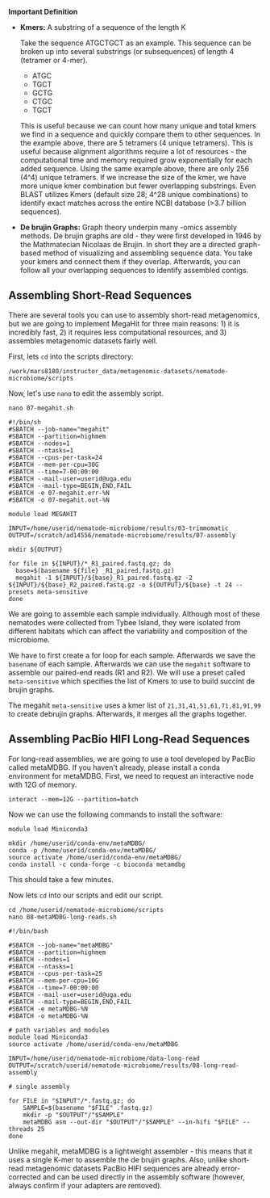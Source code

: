 **Important Definition**

* **Kmers:** A substring of a sequence of the length K 
	
	Take the sequence ATGCTGCT as an example. This sequence can be broken up into several substrings (or subsequences) of length 4 (tetramer or 4-mer).
	* ATGC
	* TGCT
	* GCTG
	* CTGC
	* TGCT

	This is useful because we can count how many unique and total kmers we find in a sequence and quickly compare them to other sequences. In the example above, there are 5 tetramers (4 unique tetramers). This is useful because alignment algorithms require a lot of resources - the computational time and memory required grow exponentially for each added sequence. Using the same example above, there are only 256 (4^4) unique tetramers. If we increase the size of the kmer, we have more unique kmer combination but fewer overlapping substrings. Even BLAST utilizes Kmers (default size 28; 4^28 unique combinations) to identify exact matches across the entire NCBI database (>3.7 billion sequences). 

* **De brujin Graphs:** Graph theory underpin many -omics assembly methods. De brujin graphs are old - they were first developed in 1946 by the Mathmatecian Nicolaas de Brujin. In short they are a directed graph-based method of visualizing and assembling sequence data. You take your kmers and connect them if they overlap. Afterwards, you can follow all your overlapping sequences to identify assembled contigs. 


## Assembling Short-Read Sequences

There are several tools you can use to assembly short-read metagenomics, but we are going to implement MegaHit for three main reasons: 1) it is incredibly fast, 2) it requires less computational resources, and 3) assembles metagenomic datasets fairly well. 

First, lets `cd` into the scripts directory: 

```
/work/mars8180/instructor_data/metagenomic-datasets/nematode-microbiome/scripts
```

Now, let's use `nano` to edit the assembly script. 

```
nano 07-megahit.sh
```

```
#!/bin/sh
#SBATCH --job-name="megahit"
#SBATCH --partition=highmem
#SBATCH --nodes=1
#SBATCH --ntasks=1
#SBATCH --cpus-per-task=24
#SBATCH --mem-per-cpu=30G
#SBATCH --time=7-00:00:00
#SBATCH --mail-user=userid@uga.edu
#SBATCH --mail-type=BEGIN,END,FAIL
#SBATCH -e 07-megahit.err-%N
#SBATCH -o 07-megahit.out-%N

module load MEGAHIT

INPUT=/home/userid/nematode-microbiome/results/03-trimmomatic
OUTPUT=/scratch/ad14556/nematode-microbiome/results/07-assembly

mkdir ${OUTPUT}

for file in ${INPUT}/*_R1_paired.fastq.gz; do 
  base=$(basename ${file} _R1_paired.fastq.gz)
  megahit -1 ${INPUT}/${base}_R1_paired.fastq.gz -2 ${INPUT}/${base}_R2_paired.fastq.gz -o ${OUTPUT}/${base} -t 24 --presets meta-sensitive
done
```

We are going to assemble each sample individually. Although most of these nematodes were collected from Tybee Island, they were isolated from different habitats which can affect the variability and composition of the microbiome. 

We have to first create a for loop for each sample. Afterwards we save the `basename` of each sample. Afterwards we can use the `megahit` software to assemble our paired-end reads (R1 and R2). We will use a preset called `meta-sensitive` which specifies the list of Kmers to use to build succint de brujin graphs. 

The megahit `meta-sensitive` uses a kmer list of `21,31,41,51,61,71,81,91,99` to create debrujin graphs. Afterwards, it merges all the graphs together. 


## Assembling PacBio HIFI Long-Read Sequences

For long-read assemblies, we are going to use a tool developed by PacBio called metaMDBG. If you haven't already, please install a conda environment for metaMDBG. First, we need to request an interactive node with 12G of memory. 

```
interact --mem=12G --partition=batch
``` 

Now we can use the following commands to install the software:

```
module load Miniconda3

mkdir /home/userid/conda-env/metaMDBG/
conda -p /home/userid/conda-env/metaMDBG/
source activate /home/userid/conda-env/metaMDBG/
conda install -c conda-forge -c bioconda metamdbg
```

This should take a few minutes. 

Now lets `cd` into our scripts and edit our script.

```
cd /home/userid/nematode-microbiome/scripts
nano 08-metaMDBG-long-reads.sh
```

```
#!/bin/bash

#SBATCH --job-name="metaMDBG"
#SBATCH --partition=highmem
#SBATCH --nodes=1
#SBATCH --ntasks=1
#SBATCH --cpus-per-task=25
#SBATCH --mem-per-cpu=10G
#SBATCH --time=7-00:00:00
#SBATCH --mail-user=userid@uga.edu
#SBATCH --mail-type=BEGIN,END,FAIL
#SBATCH -e metaMDBG-%N
#SBATCH -o metaMDBG-%N

# path variables and modules
module load Miniconda3
source activate /home/userid/conda-env/metaMDBG

INPUT=/home/userid/nematode-microbiome/data-long-read
OUTPUT=/scratch/userid/nematode-microbiome/results/08-long-read-assembly

# single assembly

for FILE in "$INPUT"/*.fastq.gz; do
	SAMPLE=$(basename "$FILE" .fastq.gz)
	mkdir -p "$OUTPUT"/"$SAMPLE"
	metaMDBG asm --out-dir "$OUTPUT"/"$SAMPLE" --in-hifi "$FILE" --threads 25
done
```

Unlike	megahit, metaMDBG is a lightweight assembler - this means that it uses a single K-mer to assemble the de brujin graphs. Also, unlike short-read metagenomic datasets PacBio HIFI sequences are already error-corrected and can be used directly in the assembly software (however, always confirm if your adapters are removed). 
